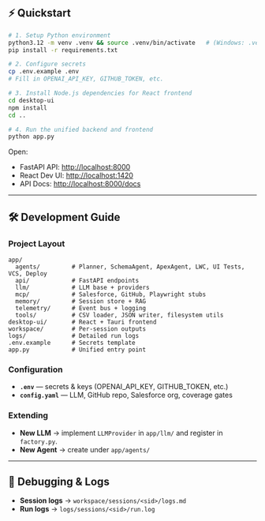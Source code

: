 
## ⚡ Quickstart

```bash
# 1. Setup Python environment
python3.12 -m venv .venv && source .venv/bin/activate   # (Windows: .venv\Scripts\activate)
pip install -r requirements.txt

# 2. Configure secrets
cp .env.example .env
# Fill in OPENAI_API_KEY, GITHUB_TOKEN, etc.

# 3. Install Node.js dependencies for React frontend
cd desktop-ui
npm install
cd ..

# 4. Run the unified backend and frontend
python app.py
```

Open:
- FastAPI API: [http://localhost:8000](http://localhost:8000)
- React Dev UI: [http://localhost:1420](http://localhost:1420)
- API Docs: [http://localhost:8000/docs](http://localhost:8000/docs)

---






## 🛠️ Development Guide

### Project Layout

```
app/
  agents/         # Planner, SchemaAgent, ApexAgent, LWC, UI Tests, VCS, Deploy
  api/            # FastAPI endpoints
  llm/            # LLM base + providers
  mcp/            # Salesforce, GitHub, Playwright stubs
  memory/         # Session store + RAG
  telemetry/      # Event bus + logging
  tools/          # CSV loader, JSON writer, filesystem utils
desktop-ui/       # React + Tauri frontend
workspace/        # Per-session outputs
logs/             # Detailed run logs
.env.example      # Secrets template
app.py            # Unified entry point
```


### Configuration

* **`.env`** — secrets & keys (OPENAI_API_KEY, GITHUB_TOKEN, etc.)
* **`config.yaml`** — LLM, GitHub repo, Salesforce org, coverage gates

### Extending

* **New LLM** → implement `LLMProvider` in `app/llm/` and register in `factory.py`.
* **New Agent** → create under `app/agents/`

---

## 🐞 Debugging & Logs

* **Session logs** → `workspace/sessions/<sid>/logs.md`
* **Run logs** → `logs/sessions/<sid>/run.log`
